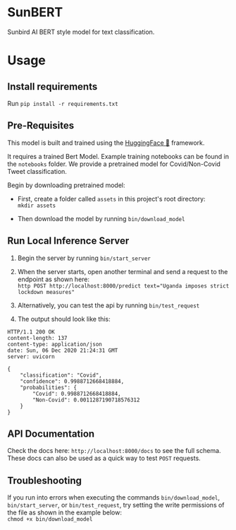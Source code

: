 # SunBERT
Sunbird AI BERT style model for text classification.


# Usage

## Install requirements

Run ``pip install -r requirements.txt``

## Pre-Requisites

This model is built and trained using the [HuggingFace 🤗](https://huggingface.co/) framework. 

It requires a trained Bert Model. Example training notebooks can be found in the ``notebooks`` folder.
We provide a pretrained model for Covid/Non-Covid Tweet classification.

Begin by downloading pretrained model:

* First, create a folder called ``assets`` in this project's root directory:<br>``mkdir assets``

* Then download the model by running ``bin/download_model``


## Run Local Inference Server

1. Begin the server by running ``bin/start_server``
1. When the server starts, open another terminal and send a request to the endpoint as shown here: <br>``http POST http://localhost:8000/predict text="Uganda imposes strict lockdown measures" ``

1. Alternatively, you can test the api by running ``bin/test_request``

1. The output should look like this:

```
HTTP/1.1 200 OK
content-length: 137
content-type: application/json
date: Sun, 06 Dec 2020 21:24:31 GMT
server: uvicorn

{
    "classification": "Covid",
    "confidence": 0.9988712668418884,
    "probabilities": {
        "Covid": 0.9988712668418884,
        "Non-Covid": 0.0011287190718576312
    }
}

```

## API Documentation
Check the docs here: `http://localhost:8000/docs` to see the full schema. These docs can also be used as a quick way to test `POST` requests.

## Troubleshooting
If you run into errors when executing the commands ``bin/download_model``, ``bin/start_server``, or ``bin/test_request``, try setting the write permissions of the file as shown in the example below:<br>``chmod +x bin/download_model``
